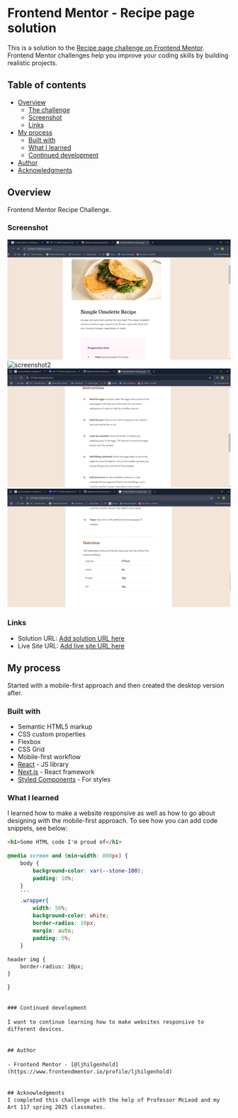# Frontend Mentor - Recipe page solution

This is a solution to the [Recipe page challenge on Frontend Mentor](https://www.frontendmentor.io/challenges/recipe-page-KiTsR8QQKm). Frontend Mentor challenges help you improve your coding skills by building realistic projects. 

## Table of contents

- [Overview](#overview)
  - [The challenge](#the-challenge)
  - [Screenshot](#screenshot)
  - [Links](#links)
- [My process](#my-process)
  - [Built with](#built-with)
  - [What I learned](#what-i-learned)
  - [Continued development](#continued-development)
- [Author](#author)
- [Acknowledgments](#acknowledgments)


## Overview
Frontend Mentor Recipe Challenge.

### Screenshot

![screenshot1](assets/images/fmrecipe1.jpg)
![screenshot2](assests/images/fmrecipe2.jpg)
![screenshot3](assets/images/fmrecipe3.jpg)
![screenshot4](assets/images/fmrecipe4.jpg)


### Links

- Solution URL: [Add solution URL here](https://your-solution-url.com)
- Live Site URL: [Add live site URL here](https://your-live-site-url.com)

## My process
Started with a mobile-first approach and then created the desktop version after.
### Built with

- Semantic HTML5 markup
- CSS custom properties
- Flexbox
- CSS Grid
- Mobile-first workflow
- [React](https://reactjs.org/) - JS library
- [Next.js](https://nextjs.org/) - React framework
- [Styled Components](https://styled-components.com/) - For styles


### What I learned

I learned how to make a website responsive as well as how to go about designing with the mobile-first approach.
To see how you can add code snippets, see below:

```html
<h1>Some HTML code I'm proud of</h1>
```
```css
@media screen and (min-width: 800px) {
    body {
        background-color: var(--stone-100);
        padding: 10%;
    }
    ```
    .wrapper{
        width: 50%;
        background-color: white;
        border-radius: 10px;
        margin: auto;
        padding: 5%;
    }
  ```
    header img {
        border-radius: 10px;
    }
}
```

### Continued development

I want to continue learning how to make websites responsive to different devices.


## Author

- Frontend Mentor - [@ljhilgenhold](https://www.frontendmentor.io/profile/ljhilgenhold)


## Acknowledgments
I completed this challenge with the help of Professor McLeod and my Art 117 spring 2025 classmates.
